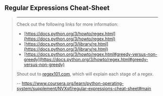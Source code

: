 ## Regular Expressions Cheat-Sheet
> 
> * * *
> 
> Check out the following links for more information:
> 
> *   [https://docs.python.org/3/howto/regex.html](https://docs.python.org/3/howto/regex.html)
> *   [https://docs.python.org/3/library/re.html](https://docs.python.org/3/library/re.html)
> *   [https://docs.python.org/3/howto/regex.html#greedy-versus-non-greedy](https://docs.python.org/3/howto/regex.html#greedy-versus-non-greedy)
> 
> Shout out to [regex101.com](http://regex101.com/), which will explain each stage of a regex.
>
> -- https://www.coursera.org/learn/python-operating-system/supplement/NVXqf/regular-expressions-cheat-sheet#main
